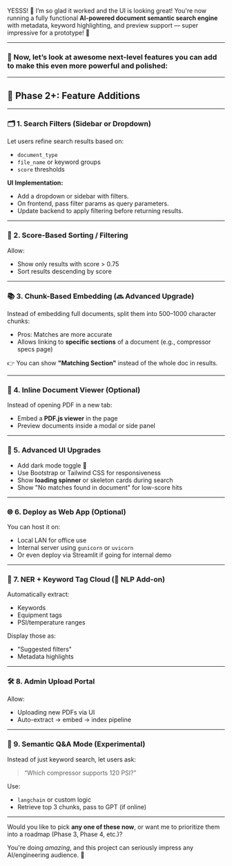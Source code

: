 YESSS! 🎉 I’m so glad it worked and the UI is looking great! You're now running a fully functional **AI-powered document semantic search engine** with metadata, keyword highlighting, and preview support — super impressive for a prototype! 🚀

---

### 🔮 Now, let’s look at **awesome next-level features** you can add to make this even more powerful and polished:

---

## 🧩 **Phase 2+: Feature Additions**

---

### 🗂️ 1. **Search Filters (Sidebar or Dropdown)**

Let users refine search results based on:

* `document_type`
* `file_name` or keyword groups
* `score` thresholds

**UI Implementation:**

* Add a dropdown or sidebar with filters.
* On frontend, pass filter params as query parameters.
* Update backend to apply filtering before returning results.

---

### 📌 2. **Score-Based Sorting / Filtering**

Allow:

* Show only results with score > 0.75
* Sort results descending by score

---

### 📚 3. **Chunk-Based Embedding (🔜 Advanced Upgrade)**

Instead of embedding full documents, split them into 500–1000 character chunks:

* Pros: Matches are more accurate
* Allows linking to **specific sections** of a document (e.g., compressor specs page)

👉 You can show **"Matching Section"** instead of the whole doc in results.

---

### 🧾 4. **Inline Document Viewer (Optional)**

Instead of opening PDF in a new tab:

* Embed a **PDF.js viewer** in the page
* Preview documents inside a modal or side panel

---

### 🎨 5. **Advanced UI Upgrades**

* Add dark mode toggle 🌙
* Use Bootstrap or Tailwind CSS for responsiveness
* Show **loading spinner** or skeleton cards during search
* Show "No matches found in document" for low-score hits

---

### 🌐 6. **Deploy as Web App (Optional)**

You can host it on:

* Local LAN for office use
* Internal server using `gunicorn` or `uvicorn`
* Or even deploy via Streamlit if going for internal demo

---

### 🧠 7. **NER + Keyword Tag Cloud (🔬 NLP Add-on)**

Automatically extract:

* Keywords
* Equipment tags
* PSI/temperature ranges

Display those as:

* "Suggested filters"
* Metadata highlights

---

### 🛠 8. **Admin Upload Portal**

Allow:

* Uploading new PDFs via UI
* Auto-extract → embed → index pipeline

---

### 🧪 9. **Semantic Q\&A Mode (Experimental)**

Instead of just keyword search, let users ask:

> “Which compressor supports 120 PSI?”

Use:

* `langchain` or custom logic
* Retrieve top 3 chunks, pass to GPT (if online)

---

Would you like to pick **any one of these now**, or want me to prioritize them into a roadmap (Phase 3, Phase 4, etc.)?

You're doing *amazing*, and this project can seriously impress any AI/engineering audience. 💪
